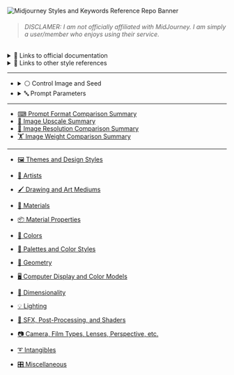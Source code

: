 ![Midjourney Styles and Keywords  Reference Repo Banner](https://user-images.githubusercontent.com/6042799/178131414-93171289-16ae-46a5-ab51-8077944c392d.png)
<!--# Midjourney Styles and Keywords Reference)-->
>###### DISCLAMER: I am not officially affiliated with MidJourney. I am simply a user/member who enjoys using their service.

<details><summary>🔗 Links to official documentation</summary>

[Midjourney Documentation](https://midjourney.gitbook.io/docs/)

[Midjourney Dictionary](https://www.midjourney.com/app/library/dictionary/)

[Midjourney Styles](https://www.midjourney.com/app/library/styles/)

</details>

<details><summary>🔗 Links to other style references</summary>

[Understanding MidJourney Through Teapots by Bob](https://rexwang8.github.io/resource/ai/teapot)

[Artist Visual Style Encyclopedia by Sincarnate](https://docs.google.com/spreadsheets/d/10i9Ip8tVSERAuMWbc6-H6BUFCoUGOQ91YzDvX--c4bk/edit?usp=sharing)

[Artwork Styles](https://www.wikiart.org/en/paintings-by-style)

</details>

---

- <details><summary>⚪ Control Image and Seed</summary>

  | Keyword        | Example      |
  | ------------- |:-------------:|
  | sphere --seed 4776| <img src="https://github.com/willwulfken/MidJourney-Styles-and-Keywords/blob/main/Images/MidJourney%20Styles%20(sphere)/_sphere_--seed4776.png?raw=true"  width="256" /> |
  | **`sphere, <style> --seed 4776` is used for all of these images** |  |
  
  </details>
  

- <details><summary>🔤 Prompt Parameters</summary>
	
  - <details><summary>🔤🎨 Style</summary>

    | Keyword        | Example      |
    | ------------- |:-------------:|
    | sphere --seed 4776 --hd | <img src="https://github.com/willwulfken/MidJourney-Styles-and-Keywords/blob/main/Images/MidJourney%20Styles%20(sphere)/_sphere_--hd.png?raw=true" width="256" /> |
    | sphere --seed 4776 --vibe | <img src="https://github.com/willwulfken/MidJourney-Styles-and-Keywords/blob/main/Images/MidJourney%20Styles%20(sphere)/_sphere_--vibe.png?raw=true" width="256" /> |
    | sphere --seed 4776 --fast | <img src="https://github.com/willwulfken/MidJourney-Styles-and-Keywords/blob/main/Images/MidJourney%20Styles%20(sphere)/_sphere_--fast.png?raw=true" width="256" /> |
    | sphere --seed 4776 --vibefast | <img src="https://github.com/willwulfken/MidJourney-Styles-and-Keywords/blob/main/Images/MidJourney%20Styles%20(sphere)/_sphere_--vibefast.png?raw=true" width="256" /> |
  
    </details>
    
  - <details><summary>🔤📐 Resolution</summary>

    | Keyword        | Example      |
    | ------------- |:-------------:|
    | sphere --seed 4776 --wallpaper| <img src="https://github.com/willwulfken/MidJourney-Styles-and-Keywords/blob/main/Images/MidJourney%20Styles%20(sphere)/_sphere_--wallpaper.png?raw=true" width="256" /> |
    | sphere --seed 4776 --sl | <img src="https://github.com/willwulfken/MidJourney-Styles-and-Keywords/blob/main/Images/MidJourney%20Styles%20(sphere)/_sphere_--sl.png?raw=true" width="256" /> |
    | sphere --seed 4776 --ml | <img src="https://github.com/willwulfken/MidJourney-Styles-and-Keywords/blob/main/Images/MidJourney%20Styles%20(sphere)/_sphere_--ml.png?raw=true" width="256" /> |
    | sphere --seed 4776 --ll | <img src="https://github.com/willwulfken/MidJourney-Styles-and-Keywords/blob/main/Images/MidJourney%20Styles%20(sphere)/_sphere_--ll.png?raw=true" width="256" /> |
    | sphere --seed 4776 --sp | <img src="https://github.com/willwulfken/MidJourney-Styles-and-Keywords/blob/main/Images/MidJourney%20Styles%20(sphere)/_sphere_--sp.png?raw=true" width="256" /> |
    | sphere --seed 4776 --mp | <img src="https://github.com/willwulfken/MidJourney-Styles-and-Keywords/blob/main/Images/MidJourney%20Styles%20(sphere)/_sphere_--mp.png?raw=true" width="256" /> |
    | sphere --seed 4776 --lp | <img src="https://github.com/willwulfken/MidJourney-Styles-and-Keywords/blob/main/Images/MidJourney%20Styles%20(sphere)/_sphere_--lp.png?raw=true" width="256" /> |
	|sphere --seed 4776 --ar 16:9| <img src="https://github.com/willwulfken/MidJourney-Styles-and-Keywords/blob/main/Images/MidJourney%20Styles%20(sphere)/_sphere_--ar16-9.png?raw=true" width="256" /> |
	|sphere --seed 4776 --ar 9:16| <img src="https://github.com/willwulfken/MidJourney-Styles-and-Keywords/blob/main/Images/MidJourney%20Styles%20(sphere)/_sphere_--ar9-16.png?raw=true" width="256" /> |

    </details>
  
</details>

---

- [⌨ Prompt Format Comparison Summary](https://github.com/willwulfken/MidJourney-Styles-and-Keywords-Reference/blob/main/Summary%20Pages/Prompt_Format_Comparison_Summary.md)
- [🚀 Image Upscale Summary](https://github.com/willwulfken/MidJourney-Styles-and-Keywords-Reference/blob/main/Summary%20Pages/Image_Upscale_Summary.md)
- [📏 Image Resolution Comparison Summary](https://github.com/willwulfken/MidJourney-Styles-and-Keywords-Reference/blob/main/Summary%20Pages/Image_Resolution_Comparison_Summary.md)
- [🏋️‍ Image Weight Comparison Summary](https://github.com/willwulfken/MidJourney-Styles-and-Keywords-Reference/blob/main/Summary%20Pages/Image_Weight_Comparison_Summary.md)
---

- [🖼 Themes and Design Styles](https://github.com/willwulfken/MidJourney-Styles-and-Keywords/blob/main/Style%20Pages/Themes_and_Design_Styles.md)

- [📔 Artists](https://github.com/willwulfken/MidJourney-Styles-and-Keywords/blob/main/Style%20Pages/Artists.md)

- [🖌 Drawing and Art Mediums](https://github.com/willwulfken/MidJourney-Styles-and-Keywords/blob/main/Style%20Pages/Drawing_and_Art_Mediums.md)

- [🧱 Materials](https://github.com/willwulfken/MidJourney-Styles-and-Keywords/blob/main/Style%20Pages/Materials.md)

- [📦 Material Properties](https://github.com/willwulfken/MidJourney-Styles-and-Keywords/blob/main/Style%20Pages/Material_Properties.md)

- [🎨 Colors](https://github.com/willwulfken/MidJourney-Styles-and-Keywords/blob/main/Style%20Pages/Colors.md)

- [🎨 Palettes and Color Styles](https://github.com/willwulfken/MidJourney-Styles-and-Keywords/blob/main/Style%20Pages/Colors_Palettes_and_Color_Styles.md)

- [💠 Geometry](https://github.com/willwulfken/MidJourney-Styles-and-Keywords/blob/main/Style%20Pages/Geometry.md)

- [🖥 Computer Display and Color Models](https://github.com/willwulfken/MidJourney-Styles-and-Keywords/blob/main/Style%20Pages/Computer_Display.md)

- [🌌 Dimensionality](https://github.com/willwulfken/MidJourney-Styles-and-Keywords/blob/main/Style%20Pages/Dimensionality.md)

- [💡 Lighting](https://github.com/willwulfken/MidJourney-Styles-and-Keywords/blob/main/Style%20Pages/Lighting.md)

- [🌈 SFX, Post-Processing, and Shaders](https://github.com/willwulfken/MidJourney-Styles-and-Keywords/blob/main/Style%20Pages/SFX_and_Shaders.md)

- [📷 Camera, Film Types, Lenses, Perspective, etc.](https://github.com/willwulfken/MidJourney-Styles-and-Keywords/blob/main/Style%20Pages/Camera.md)

- [➰ Intangibles](https://github.com/willwulfken/MidJourney-Styles-and-Keywords/blob/main/Style%20Pages/Intangibles.md)

- [🎛 Miscellaneous](https://github.com/willwulfken/MidJourney-Styles-and-Keywords/blob/main/Style%20Pages/Miscellaneous.md)

